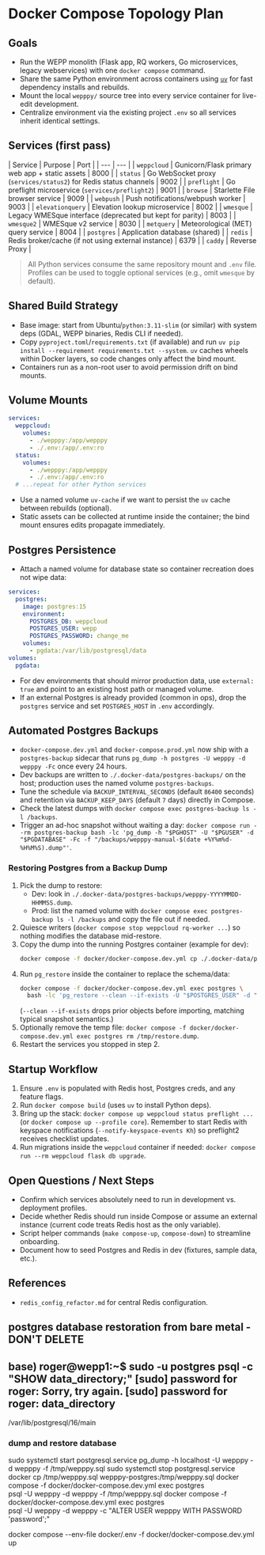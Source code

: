 # Docker Compose Topology Plan

## Goals
- Run the WEPP monolith (Flask app, RQ workers, Go microservices, legacy webservices) with one `docker compose` command.
- Share the same Python environment across containers using [`uv`](https://github.com/astral-sh/uv) for fast dependency installs and rebuilds.
- Mount the local `wepppy/` source tree into every service container for live-edit development.
- Centralize environment via the existing project `.env` so all services inherit identical settings.

## Services (first pass)
| Service | Purpose | Port |
| --- | --- |
| `weppcloud` | Gunicorn/Flask primary web app + static assets | 8000 |
| `status` | Go WebSocket proxy (`services/status2`) for Redis status channels | 9002 |
| `preflight` | Go preflight microservice (`services/preflight2`) | 9001 |
| `browse` | Starlette File browser service | 9009 |
| `webpush` | Push notifications/webpush worker | 9003 |
| `elevationquery` | Elevation lookup microservice | 8002 |
| `wmesque` | Legacy WMESque interface (deprecated but kept for parity) | 8003 |
| `wmesque2` | WMESque v2 service | 8030 |
| `metquery` | Meteorological (MET) query service | 8004 |
| `postgres` | Application database (shared) |
| `redis` | Redis broker/cache (if not using external instance) | 6379 |
| `caddy` | Reverse Proxy |

> All Python services consume the same repository mount and `.env` file. Profiles can be used to toggle optional services (e.g., omit `wmesque` by default).

## Shared Build Strategy
- Base image: start from Ubuntu/`python:3.11-slim` (or similar) with system deps (GDAL, WEPP binaries, Redis CLI if needed).
- Copy `pyproject.toml`/`requirements.txt` (if available) and run `uv pip install --requirement requirements.txt --system`. `uv` caches wheels within Docker layers, so code changes only affect the bind mount.
- Containers run as a non-root user to avoid permission drift on bind mounts.

## Volume Mounts
```yaml
services:
  weppcloud:
    volumes:
      - ./wepppy:/app/wepppy
      - ./.env:/app/.env:ro
  status:
    volumes:
      - ./wepppy:/app/wepppy
      - ./.env:/app/.env:ro
  # ...repeat for other Python services
```
- Use a named volume `uv-cache` if we want to persist the `uv` cache between rebuilds (optional).
- Static assets can be collected at runtime inside the container; the bind mount ensures edits propagate immediately.

## Postgres Persistence
- Attach a named volume for database state so container recreation does not wipe data:
```yaml
services:
  postgres:
    image: postgres:15
    environment:
      POSTGRES_DB: weppcloud
      POSTGRES_USER: wepp
      POSTGRES_PASSWORD: change_me
    volumes:
      - pgdata:/var/lib/postgresql/data
volumes:
  pgdata:
```
- For dev environments that should mirror production data, use `external: true` and point to an existing host path or managed volume.
- If an external Postgres is already provided (common in ops), drop the `postgres` service and set `POSTGRES_HOST` in `.env` accordingly.

## Automated Postgres Backups
- `docker-compose.dev.yml` and `docker-compose.prod.yml` now ship with a `postgres-backup` sidecar that runs `pg_dump -h postgres -U wepppy -d wepppy -Fc` once every 24 hours.
- Dev backups are written to `./.docker-data/postgres-backups/` on the host; production uses the named volume `postgres-backups`.
- Tune the schedule via `BACKUP_INTERVAL_SECONDS` (default `86400` seconds) and retention via `BACKUP_KEEP_DAYS` (default `7` days) directly in Compose.
- Check the latest dumps with `docker compose exec postgres-backup ls -l /backups`.
- Trigger an ad-hoc snapshot without waiting a day: `docker compose run --rm postgres-backup bash -lc 'pg_dump -h "$PGHOST" -U "$PGUSER" -d "$PGDATABASE" -Fc -f "/backups/wepppy-manual-$(date +%Y%m%d-%H%M%S).dump"'`.

### Restoring Postgres from a Backup Dump
1. Pick the dump to restore:
   - Dev: look in `./.docker-data/postgres-backups/wepppy-YYYYMMDD-HHMMSS.dump`.
   - Prod: list the named volume with `docker compose exec postgres-backup ls -l /backups` and copy the file out if needed.
2. Quiesce writers (`docker compose stop weppcloud rq-worker ...`) so nothing modifies the database mid-restore.
3. Copy the dump into the running Postgres container (example for dev):
   ```bash
   docker compose -f docker/docker-compose.dev.yml cp ./.docker-data/postgres-backups/wepppy-YYYYMMDD-HHMMSS.dump postgres:/tmp/restore.dump
   ```
4. Run `pg_restore` inside the container to replace the schema/data:
   ```bash
   docker compose -f docker/docker-compose.dev.yml exec postgres \
     bash -lc 'pg_restore --clean --if-exists -U "$POSTGRES_USER" -d "$POSTGRES_DB" /tmp/restore.dump'
   ```
   (`--clean --if-exists` drops prior objects before importing, matching typical snapshot semantics.)
5. Optionally remove the temp file: `docker compose -f docker/docker-compose.dev.yml exec postgres rm /tmp/restore.dump`.
6. Restart the services you stopped in step 2.

## Startup Workflow
1. Ensure `.env` is populated with Redis host, Postgres creds, and any feature flags.
2. Run `docker compose build` (uses `uv` to install Python deps).
3. Bring up the stack: `docker compose up weppcloud status preflight ...` (or `docker compose up --profile core`). Remember to start Redis with keyspace notifications (`--notify-keyspace-events Kh`) so preflight2 receives checklist updates.
4. Run migrations inside the `weppcloud` container if needed: `docker compose run --rm weppcloud flask db upgrade`.

## Open Questions / Next Steps
- Confirm which services absolutely need to run in development vs. deployment profiles.
- Decide whether Redis should run inside Compose or assume an external instance (current code treats Redis host as the only variable).
- Script helper commands (`make compose-up`, `compose-down`) to streamline onboarding.
- Document how to seed Postgres and Redis in dev (fixtures, sample data, etc.).

## References
- `redis_config_refactor.md` for central Redis configuration.

## postgres database restoration from bare metal - DON'T DELETE
base) roger@wepp1:~$ sudo -u postgres psql -c "SHOW data_directory;"
[sudo] password for roger: 
Sorry, try again.
[sudo] password for roger: 
       data_directory        
-----------------------------
 /var/lib/postgresql/16/main


### dump and restore database
sudo systemctl start postgresql.service 
pg_dump -h localhost -U wepppy -d wepppy -f /tmp/wepppy.sql
sudo systemctl stop postgresql.service 
docker cp /tmp/wepppy.sql wepppy-postgres:/tmp/wepppy.sql
docker compose -f docker/docker-compose.dev.yml exec postgres \
psql -U wepppy -d wepppy -f /tmp/wepppy.sql
docker compose -f docker/docker-compose.dev.yml exec postgres \
psql -U wepppy -d wepppy -c "ALTER USER wepppy WITH PASSWORD 'password';"

docker compose --env-file docker/.env -f docker/docker-compose.dev.yml up 
